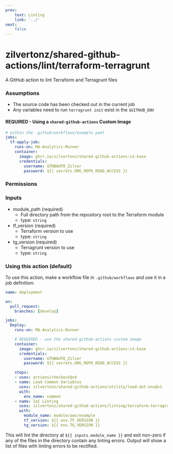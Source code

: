 ```yaml
---
prev:
    text: Linting
    link: '../'
next:
    false
---
```

zilvertonz/shared-github-actions/lint/terraform-terragrunt
==================================================================

A GitHub action to lint Terraform and Terragrunt files

### Assumptions

+ The source code has been checked out in the current job
+ Any variables need to run `terragrunt init` exist in the `$GITHUB_ENV`

#### REQUIRED - Using a `shared-github-actions` Custom Image


```yaml
# within the .github/workflows/example.yaml
jobs:
  tf-apply-job:
    runs-on: MA-Analytics-Runner
    container:
      image: ghcr.io/zilvertonz/shared-github-actions:v1-base
      credentials:
        username: GTHBAUTO_Zilver
        password: ${{ secrets.ORG_REPO_READ_ACCESS }}
```
### Permissions

### Inputs

+ module_path (required)
  + Full directory path from the repository root to the Terraform module
  + type: `string`
+ tf_version (required)
  + Terraform version to use
  + type: `string`
+ tg_version (required)
  + Terragrunt version to use
  + type: `string`

### Using this action (default)

To use this action, make a workflow file in `.github/workflows` and use it in a job definition:
```yaml
name: deployment

on:
  pull_request:
    branches: [develop]

jobs:
  Deploy:
    runs-on: MA-Analytics-Runner

    # REQUIRED - use the shared-github-actions custom image
    container:
      image: ghcr.io/zilvertonz/shared-github-actions:v1-base
      credentials:
        username: GTHBAUTO_Zilver
        password: ${{ secrets.ORG_REPO_READ_ACCESS }}

    steps:
    - uses: actions/checkout@v4
    - name: Load Common Variables
      uses: zilvertonz/shared-github-actions/utility/load-dot-env@v1
      with:
        env_name: common
    - name: IaC Linting
      uses: zilvertonz/shared-github-actions/linting/terraform-terragrunt@v1
      with:
        module_name: module/aws/example
        tf_version: ${{ env.TF_VERSION }}
        tg_version: ${{ env.TG_VERSION }}
```

This will lint the directory at <span v-pre>`${{ inputs.module_name }}`</span> and exit non-zero if any of the files in the directory contain any linting errors. Output will show a list of files with linting errors to be rectified.
